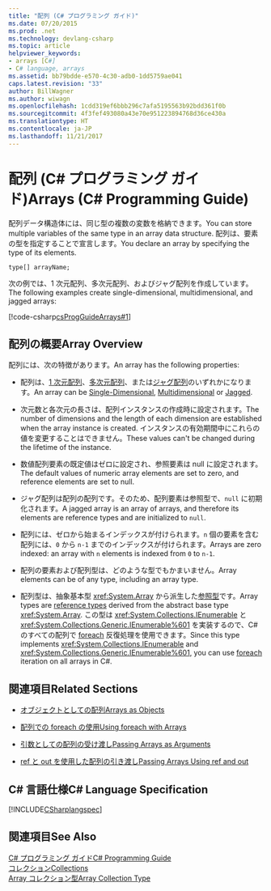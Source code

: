 ```yaml
---
title: "配列 (C# プログラミング ガイド)"
ms.date: 07/20/2015
ms.prod: .net
ms.technology: devlang-csharp
ms.topic: article
helpviewer_keywords:
- arrays [C#]
- C# language, arrays
ms.assetid: bb79bdde-e570-4c30-adb0-1dd5759ae041
caps.latest.revision: "33"
author: BillWagner
ms.author: wiwagn
ms.openlocfilehash: 1cdd319ef6bbb296c7afa5195563b92bdd361f0b
ms.sourcegitcommit: 4f3fef493080a43e70e951223894768d36ce430a
ms.translationtype: HT
ms.contentlocale: ja-JP
ms.lasthandoff: 11/21/2017
---
```

# <a name="arrays-c-programming-guide"></a><span data-ttu-id="ffdf0-102">配列 (C# プログラミング ガイド)</span><span class="sxs-lookup"><span data-stu-id="ffdf0-102">Arrays (C# Programming Guide)</span></span>
<span data-ttu-id="ffdf0-103">配列データ構造体には、同じ型の複数の変数を格納できます。</span><span class="sxs-lookup"><span data-stu-id="ffdf0-103">You can store multiple variables of the same type in an array data structure.</span></span> <span data-ttu-id="ffdf0-104">配列は、要素の型を指定することで宣言します。</span><span class="sxs-lookup"><span data-stu-id="ffdf0-104">You declare an array by specifying the type of its elements.</span></span>  
  
 `type[] arrayName;`  
  
 <span data-ttu-id="ffdf0-105">次の例では、1 次元配列、多次元配列、およびジャグ配列を作成しています。</span><span class="sxs-lookup"><span data-stu-id="ffdf0-105">The following examples create single-dimensional, multidimensional, and jagged arrays:</span></span>  
  
 [!code-csharp[csProgGuideArrays#1](../../../csharp/programming-guide/arrays/codesnippet/CSharp/index_1.cs)]  
  
## <a name="array-overview"></a><span data-ttu-id="ffdf0-106">配列の概要</span><span class="sxs-lookup"><span data-stu-id="ffdf0-106">Array Overview</span></span>  
 <span data-ttu-id="ffdf0-107">配列には、次の特徴があります。</span><span class="sxs-lookup"><span data-stu-id="ffdf0-107">An array has the following properties:</span></span>  
  
-   <span data-ttu-id="ffdf0-108">配列は、[1 次元配列](../../../csharp/programming-guide/arrays/single-dimensional-arrays.md)、[多次元配列](../../../csharp/programming-guide/arrays/multidimensional-arrays.md)、または[ジャグ配列](../../../csharp/programming-guide/arrays/jagged-arrays.md)のいずれかになります。</span><span class="sxs-lookup"><span data-stu-id="ffdf0-108">An array can be [Single-Dimensional](../../../csharp/programming-guide/arrays/single-dimensional-arrays.md), [Multidimensional](../../../csharp/programming-guide/arrays/multidimensional-arrays.md) or [Jagged](../../../csharp/programming-guide/arrays/jagged-arrays.md).</span></span>  
  
-   <span data-ttu-id="ffdf0-109">次元数と各次元の長さは、配列インスタンスの作成時に設定されます。</span><span class="sxs-lookup"><span data-stu-id="ffdf0-109">The number of dimensions and the length of each dimension are established when the array instance is created.</span></span> <span data-ttu-id="ffdf0-110">インスタンスの有効期間中にこれらの値を変更することはできません。</span><span class="sxs-lookup"><span data-stu-id="ffdf0-110">These values can't be changed during the lifetime of the instance.</span></span>  
  
-   <span data-ttu-id="ffdf0-111">数値配列要素の既定値はゼロに設定され、参照要素は null に設定されます。</span><span class="sxs-lookup"><span data-stu-id="ffdf0-111">The default values of numeric array elements are set to zero, and reference elements are set to null.</span></span>  
  
-   <span data-ttu-id="ffdf0-112">ジャグ配列は配列の配列です。そのため、配列要素は参照型で、`null` に初期化されます。</span><span class="sxs-lookup"><span data-stu-id="ffdf0-112">A jagged array is an array of arrays, and therefore its elements are reference types and are initialized to `null`.</span></span>  
  
-   <span data-ttu-id="ffdf0-113">配列には、ゼロから始まるインデックスが付けられます。`n` 個の要素を含む配列には、`0` から `n-1` までのインデックスが付けられます。</span><span class="sxs-lookup"><span data-stu-id="ffdf0-113">Arrays are zero indexed: an array with `n` elements is indexed from `0` to `n-1`.</span></span>  
  
-   <span data-ttu-id="ffdf0-114">配列の要素および配列型は、どのような型でもかまいません。</span><span class="sxs-lookup"><span data-stu-id="ffdf0-114">Array elements can be of any type, including an array type.</span></span>  
  
-   <span data-ttu-id="ffdf0-115">配列型は、抽象基本型 <xref:System.Array> から派生した[参照型](../../../csharp/language-reference/keywords/reference-types.md)です。</span><span class="sxs-lookup"><span data-stu-id="ffdf0-115">Array types are [reference types](../../../csharp/language-reference/keywords/reference-types.md) derived from the abstract base type <xref:System.Array>.</span></span> <span data-ttu-id="ffdf0-116">この型は <xref:System.Collections.IEnumerable> と <xref:System.Collections.Generic.IEnumerable%601> を実装するので、C# のすべての配列で [foreach](../../../csharp/language-reference/keywords/foreach-in.md) 反復処理を使用できます。</span><span class="sxs-lookup"><span data-stu-id="ffdf0-116">Since this type implements <xref:System.Collections.IEnumerable> and <xref:System.Collections.Generic.IEnumerable%601>, you can use [foreach](../../../csharp/language-reference/keywords/foreach-in.md) iteration on all arrays in C#.</span></span>  
  
## <a name="related-sections"></a><span data-ttu-id="ffdf0-117">関連項目</span><span class="sxs-lookup"><span data-stu-id="ffdf0-117">Related Sections</span></span>  
  
-   [<span data-ttu-id="ffdf0-118">オブジェクトとしての配列</span><span class="sxs-lookup"><span data-stu-id="ffdf0-118">Arrays as Objects</span></span>](../../../csharp/programming-guide/arrays/arrays-as-objects.md)  
  
-   [<span data-ttu-id="ffdf0-119">配列での foreach の使用</span><span class="sxs-lookup"><span data-stu-id="ffdf0-119">Using foreach with Arrays</span></span>](../../../csharp/programming-guide/arrays/using-foreach-with-arrays.md)  
  
-   [<span data-ttu-id="ffdf0-120">引数としての配列の受け渡し</span><span class="sxs-lookup"><span data-stu-id="ffdf0-120">Passing Arrays as Arguments</span></span>](../../../csharp/programming-guide/arrays/passing-arrays-as-arguments.md)  
  
-   [<span data-ttu-id="ffdf0-121">ref と out を使用した配列の引き渡し</span><span class="sxs-lookup"><span data-stu-id="ffdf0-121">Passing Arrays Using ref and out</span></span>](../../../csharp/programming-guide/arrays/passing-arrays-using-ref-and-out.md)   
  
## <a name="c-language-specification"></a><span data-ttu-id="ffdf0-122">C# 言語仕様</span><span class="sxs-lookup"><span data-stu-id="ffdf0-122">C# Language Specification</span></span>  
 [!INCLUDE[CSharplangspec](~/includes/csharplangspec-md.md)]  
  
## <a name="see-also"></a><span data-ttu-id="ffdf0-123">関連項目</span><span class="sxs-lookup"><span data-stu-id="ffdf0-123">See Also</span></span>  
 [<span data-ttu-id="ffdf0-124">C# プログラミング ガイド</span><span class="sxs-lookup"><span data-stu-id="ffdf0-124">C# Programming Guide</span></span>](../../../csharp/programming-guide/index.md)  
 [<span data-ttu-id="ffdf0-125">コレクション</span><span class="sxs-lookup"><span data-stu-id="ffdf0-125">Collections</span></span>](http://msdn.microsoft.com/library/e76533a9-5033-4a0b-b003-9c2be60d185b)  
 [<span data-ttu-id="ffdf0-126">Array コレクション型</span><span class="sxs-lookup"><span data-stu-id="ffdf0-126">Array Collection Type</span></span>](http://msdn.microsoft.com/en-us/8a9964de-8941-47b1-a3cf-a01bc88db9e8)
